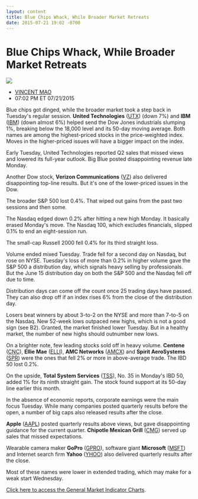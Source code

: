 ```yaml
---
layout: content
title: Blue Chips Whack, While Broader Market Retreats
date: 2015-07-21 19:02 -0700
---
```



Blue Chips Whack, While Broader Market Retreats
================================================


![](https://www.investors.com/wp-content/uploads/ibd-migrated-images/MPv_150722_635730892247745825.png)

* [VINCENT MAO](https://www.investors.com/author/maov/ "Posts by VINCENT MAO")
* 07:02 PM ET 07/21/2015




  

Blue chips got dinged, while the broader market took a step back in Tuesday's regular session. **United Technologies** ([UTX](https://research.investors.com/quote.aspx?symbol=UTX)) (down 7%) and **IBM** ([IBM](https://research.investors.com/quote.aspx?symbol=IBM)) (down almost 6%) helped send the Dow Jones industrials slumping 1%, breaking below the 18,000 level and its 50-day moving average. Both names are among the highest-priced stocks in the price-weighted index. Moves in the higher-priced issues will have a bigger impact on the index.

  

Early Tuesday, United Technologies reported Q2 sales that missed views and lowered its full-year outlook. Big Blue posted disappointing revenue late Monday.

  

Another Dow stock, **Verizon Communications** ([VZ](https://research.investors.com/quote.aspx?symbol=VZ)) also delivered disappointing top-line results. But it's one of the lower-priced issues in the Dow.

  

The broader S&P 500 lost 0.4%. That wiped out gains from the past two sessions and then some.

  

The Nasdaq edged down 0.2% after hitting a new high Monday. It basically erased Monday's move. The Nasdaq 100, which excludes financials, slipped 0.1% to end an eight-session run.

  

The small-cap Russell 2000 fell 0.4% for its third straight loss.

  

Volume ended mixed Tuesday. Trade fell for a second day on Nasdaq, but rose on NYSE. Tuesday's loss of more than 0.2% in higher volume gave the S&P 500 a distribution day, which signals heavy selling by professionals. But the June 15 distribution day on both the S&P 500 and the Nasdaq fell off due to time.

  

Distribution days can come off the count once 25 trading days have passed. They can also drop off if an index rises 6% from the close of the distribution day.

  

Losers beat winners by about 3-to-2 on the NYSE and more than 7-to-5 on the Nasdaq. New 52-week lows outpaced new highs, which is not a good sign (see B2). Granted, the market finished lower Tuesday. But in a healthy market, the number of new highs should outnumber new lows.

  

On a brighter note, few leading stocks sold off in heavy volume. **Centene** ([CNC](https://research.investors.com/quote.aspx?symbol=CNC)), **Ellie Mae** ([ELLI](https://research.investors.com/quote.aspx?symbol=ELLI)), **AMC Networks** ([AMCX](https://research.investors.com/quote.aspx?symbol=AMCX)) and **Spirit AeroSystems** ([SPR](https://research.investors.com/quote.aspx?symbol=SPR)) were the ones that fell 2% or more in above-average trade. The IBD 50 lost 0.2%.

  

On the upside, **Total System Services** ([TSS](https://research.investors.com/quote.aspx?symbol=TSS)), No. 35 in Monday's IBD 50, added 1% for its ninth straight gain. The stock found support at its 50-day line earlier this month.

  

In the absence of economic reports, corporate earnings were the main focus Tuesday. While many companies posted quarterly results before the open, a number of big caps also released results after the close.

  

**Apple** ([AAPL](https://research.investors.com/quote.aspx?symbol=AAPL)) posted quarterly results above views, but gave disappointing guidance for the current quarter. **Chipotle Mexican Grill** ([CMG](https://research.investors.com/quote.aspx?symbol=CMG)) served up sales that missed expectations.

  

Wearable camera maker **GoPro** ([GPRO](https://research.investors.com/quote.aspx?symbol=GPRO)), software giant **Microsoft** ([MSFT](https://research.investors.com/quote.aspx?symbol=MSFT)) and Internet search firm **Yahoo** ([YHOO](https://research.investors.com/quote.aspx?symbol=YHOO)) also delivered quarterly results after the close.

  

Most of these names were lower in extended trading, which may make for a weak start Wednesday.

  

[Click here to access the General Market Indicator Charts](https://www.investors.com/pdf/GMI_072215.pdf).




